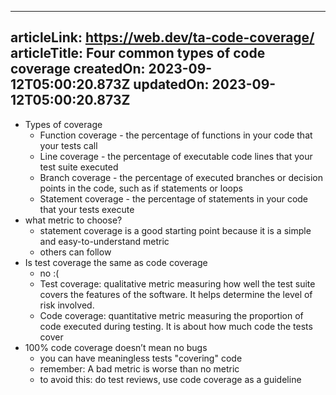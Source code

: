 -----------------------
articleLink: https://web.dev/ta-code-coverage/
articleTitle: Four common types of code coverage
createdOn: 2023-09-12T05:00:20.873Z
updatedOn: 2023-09-12T05:00:20.873Z
-----------------------

- Types of coverage
  - Function coverage - the percentage of functions in your code that your tests call
  - Line coverage - the percentage of executable code lines that your test suite executed
  - Branch coverage - the percentage of executed branches or decision points in the code, such as if statements or loops
  - Statement coverage - the percentage of statements in your code that your tests execute
- what metric to choose?
  - statement coverage is a good starting point because it is a simple and easy-to-understand metric
  - others can follow
- Is test coverage the same as code coverage 
  - no :(
  - Test coverage: qualitative metric measuring how well the test suite covers the features of the software. It helps determine the level of risk involved.
  - Code coverage: quantitative metric measuring the proportion of code executed during testing. It is about how much code the tests cover
- 100% code coverage doesn’t mean no bugs
  - you can have meaningless tests "covering" code
  - remember: A bad metric is worse than no metric
  - to avoid this: do test reviews, use code coverage as a guideline